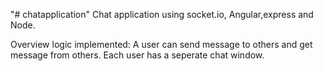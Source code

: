 "# chatapplication" 
Chat application using socket.io, Angular,express and Node. 

Overview
logic implemented: A user can send message to others and get message from others. Each user has a seperate chat window.
